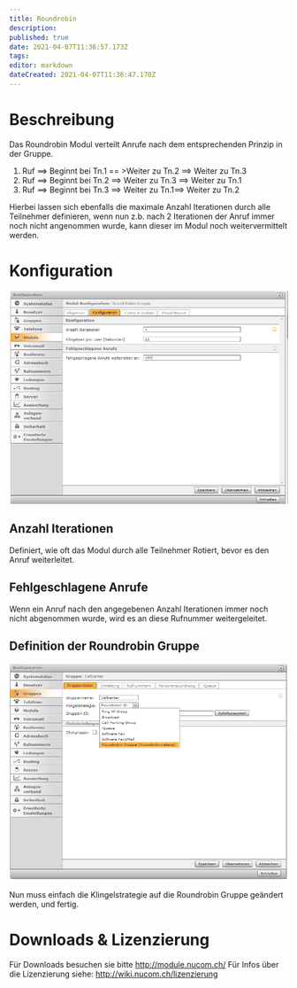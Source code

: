 ```yaml
---
title: Roundrobin
description: 
published: true
date: 2021-04-07T11:36:57.173Z
tags: 
editor: markdown
dateCreated: 2021-04-07T11:36:47.170Z
---
```


# Beschreibung
Das Roundrobin Modul verteilt Anrufe nach dem entsprechenden Prinzip in der Gruppe.
1. Ruf ==> Beginnt bei Tn.1 == >Weiter zu Tn.2 ==> Weiter zu Tn.3
2. Ruf ==> Beginnt bei Tn.2 ==> Weiter zu Tn.3 ==> Weiter zu Tn.1
3. Ruf ==> Beginnt bei Tn.3 ==> Weiter zu Tn.1==> Weiter zu Tn.2

Hierbei lassen sich ebenfalls die maximale Anzahl Iterationen durch alle Teilnehmer definieren, wenn nun z.b. nach 2 Iterationen der Anruf immer noch nicht angenommen wurde, kann dieser im Modul noch weitervermittelt werden. 
# Konfiguration
![Roundrobin 1](/uploads/roundrobin/roundrobin-1.png "Roundrobin 1")

## Anzahl Iterationen
Definiert, wie oft das Modul durch alle Teilnehmer Rotiert, bevor es den Anruf weiterleitet.

## Fehlgeschlagene Anrufe
Wenn ein Anruf nach den angegebenen Anzahl Iterationen immer noch nicht abgenommen wurde, wird es an diese Rufnummer weitergeleitet.

## Definition der Roundrobin Gruppe
![Roundrobin 2](/uploads/roundrobin/roundrobin-2.png "Roundrobin 2")

Nun muss einfach die Klingelstrategie auf die Roundrobin Gruppe geändert werden, und fertig.
# Downloads & Lizenzierung
Für Downloads besuchen sie bitte http://module.nucom.ch/
Für Infos über die Lizenzierung siehe: http://wiki.nucom.ch/lizenzierung
